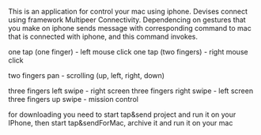 This is an application for control your mac using iphone. 
Devises connect using framework Multipeer Connectivity. Dependencing on gestures that you make on iphone sends message with corresponding command to mac that is connected with iphone, and this command invokes.

one tap (one finger) - left mouse click
one tap (two fingers) - right mouse click

two fingers pan - scrolling (up, left, right, down)

three fingers left swipe - right screen
three fingers right swipe - left screen
three fingers up swipe - mission control

for downloading you need to start tap&send project and run it on your IPhone, then start tap&sendForMac, archive it and run it on your mac
